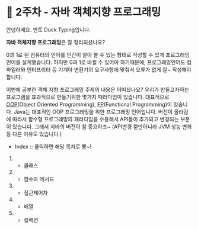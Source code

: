 # :ledger: 2주차 - 자바 객체지향 프로그래밍
안녕하세요. 멘토 Duck Typing입니다.

**자바 객체지향 프로그래밍**은 잘 정리되셨나요?

0과 1로 된 컴퓨터의 언어를 인간이 알아 볼 수 있는 형태로 작성할 수 있게 프로그래밍 언어를 설계했습니다. 하지만 0과 1로 바뀔 수 있어야 하기때문에, 프로그래밍언어도 컴파일러와 인터프리터 등 기계아 변환기의 요구사항에 맞춰서 오류가 없게 잘~ 작성해야합니다.

이번에 공부한 객체 지향 프로그래밍 주제의 내용은 어떠셨나요? 우리가 만들고자하는 프로그램을 효과적으로 만들기위한 몇가지 패러다임이 있습니다. 대표적으로 [OOP](https://ko.wikipedia.org/wiki/%EA%B0%9D%EC%B2%B4_%EC%A7%80%ED%96%A5_%ED%94%84%EB%A1%9C%EA%B7%B8%EB%9E%98%EB%B0%8D)(Object Oriented Programming), [FP](https://ko.wikipedia.org/wiki/%ED%95%A8%EC%88%98%ED%98%95_%ED%94%84%EB%A1%9C%EA%B7%B8%EB%9E%98%EB%B0%8D)(Functional Programming)이 있습니다. Java는 대표적인 OOP 프로그래밍을 위한 프로그래밍 언어입니다. 버전이 올라감에 따라서 함수형 프로그래밍의 패러다임을 수용해서 API들이 추가되고 변경되는 부분이 있습니다. 그래서 자바의 버전이 참 중요하죠~ (API변경 뿐만아니라 JVM 성능 변화등 다른 이유도 있습니다.) 


- Index :: 클릭하면 해당 목차로 뿅~!
1. - 클래스
2. - 함수와 메서드
3. - 접근제어자
4. - 배열
5. - 컬렉션